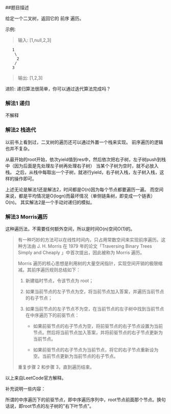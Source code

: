 ##题目描述

给定一个二叉树，返回它的 前序 遍历。

示例:

>输入: [1,null,2,3]
```text  
   1
    \
     2
    /
   3 
```
>输出: [1,2,3]


进阶: 递归算法很简单，你可以通过迭代算法完成吗？


### 解法1 递归
不解释

### 解法2 栈迭代
以前书上看到过，二叉树的遍历还可以通过外置一个栈来实现。
前序遍历的逻辑也并不复杂。

从最开始的root开始，依次yield值到res中，然后依次把右子树，左子树push到栈中（因为后面是先处理左子树再处理右子树）
当某个子树为空时，就不必放入栈。
之后，从栈中每取出一个子树，就进行yield，右子树入栈，左子树入栈，这样的操作即可。


上述无论是解法1还是解法2，时间都是O(n)因为每个节点都要遍历一遍。
而空间来说，都是平均情况是O(logn)而最坏情况（单侧链条树，即变成一个链表）O(n)。
其实解法2是一个手动对递归的模拟。

### 解法3 Morris遍历
这种遍历法，不需要任何额外空间，所以是时间O(n)空间O(1)的。

>有一种巧妙的方法可以在线性时间内，只占用常数空间来实现前序遍历。这种方法由 J. H. Morris 在 1979 年的论文「Traversing Binary Trees Simply and Cheaply
」中首次提出，因此被称为 Morris 遍历。
>
>Morris 遍历的核心思想是利用树的大量空闲指针，实现空间开销的极限缩减。其前序遍历规则总结如下：
>
>1. 新建临时节点，令该节点为 root；
>
>2. 如果当前节点的左子节点为空，将当前节点加入答案，并遍历当前节点的右子节点；
>
>3. 如果当前节点的左子节点不为空，在当前节点的左子树中找到当前节点在中序遍历下的前驱节点：
>
>    - 如果前驱节点的右子节点为空，将前驱节点的右子节点设置为当前节点。然后将当前节点加入答案，并将前驱节点的右子节点更新为当前节点。
>
>    - 如果前驱节点的右子节点为当前节点，将它的右子节点重新设为空。当前节点更新为当前节点的右子节点。
>
>重复步骤 2 和步骤 3，直到遍历结束。

以上来自LeetCode官方解释。

补充说明一些内容：

所谓的中序遍历下的前驱节点，即中序遍历序列中，root节点前面那个节点。换句话说，即root节点的左子树的"右下叶节点"。

